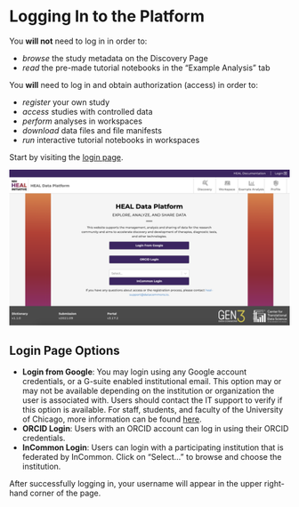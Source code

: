 # Logging In to the Platform

You **will not** need to log in in order to:

*   _browse_ the study metadata on the Discovery Page
*   _read_ the pre-made tutorial notebooks in the “Example Analysis” tab

You **will** need to log in and obtain authorization (access) in order to:

*   _register_ your own study
*   _access_ studies with controlled data
*   _perform_ analyses in workspaces
*   _download_ data files and file manifests
*   _run_ interactive tutorial notebooks in workspaces

Start by visiting the [login page]([https://healdata.org/login](https://healdata.org/login)).

![Healdata-Login](img/healdataorg_login.png)

## Login Page Options

*   **Login from Google**: You may login using any Google account credentials, or a G-suite enabled institutional email. This option may or may not be available depending on the institution or organization the user is associated with. Users should contact the IT support to verify if this option is available. For staff, students, and faculty of the University of Chicago, more information can be found [here](https://its.uchicago.edu/g-suite/).
*   **ORCID Login**: Users with an ORCID account can log in using their ORCID credentials.
*   **InCommon Login**: Users can login with a participating institution that is federated by InCommon. Click on “Select...” to browse and choose the institution.


After successfully logging in, your username will appear in the upper right-hand corner of the page.

